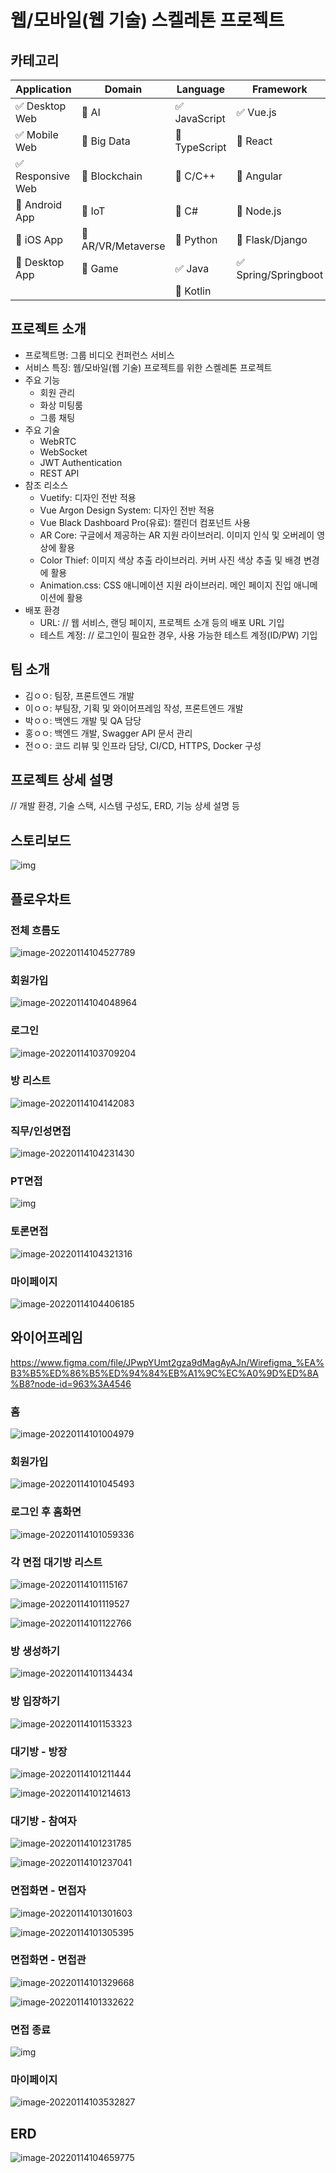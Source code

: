 # 웹/모바일(웹 기술) 스켈레톤 프로젝트

<!-- 필수 항목 -->

## 카테고리

| Application | Domain | Language | Framework |
| ---- | ---- | ---- | ---- |
| :white_check_mark: Desktop Web | :black_square_button: AI | :white_check_mark: JavaScript | :white_check_mark: Vue.js |
| :white_check_mark: Mobile Web | :black_square_button: Big Data | :black_square_button: TypeScript | :black_square_button: React |
| :white_check_mark: Responsive Web | :black_square_button: Blockchain | :black_square_button: C/C++ | :black_square_button: Angular |
| :black_square_button: Android App | :black_square_button: IoT | :black_square_button: C# | :black_square_button: Node.js |
| :black_square_button: iOS App | :black_square_button: AR/VR/Metaverse | :black_square_button: Python | :black_square_button: Flask/Django |
| :black_square_button: Desktop App | :black_square_button: Game | :white_check_mark: Java | :white_check_mark: Spring/Springboot |
| | | :black_square_button: Kotlin | |

<!-- 필수 항목 -->

## 프로젝트 소개

* 프로젝트명: 그룹 비디오 컨퍼런스 서비스
* 서비스 특징: 웹/모바일(웹 기술) 프로젝트를 위한 스켈레톤 프로젝트
* 주요 기능
  - 회원 관리
  - 화상 미팅룸
  - 그룹 채팅
* 주요 기술
  - WebRTC
  - WebSocket
  - JWT Authentication
  - REST API
* 참조 리소스
  * Vuetify: 디자인 전반 적용
  * Vue Argon Design System: 디자인 전반 적용
  * Vue Black Dashboard Pro(유료): 캘린더 컴포넌트 사용
  * AR Core: 구글에서 제공하는 AR 지원 라이브러리. 이미지 인식 및 오버레이 영상에 활용
  * Color Thief: 이미지 색상 추출 라이브러리. 커버 사진 색상 추출 및 배경 변경에 활용
  * Animation.css: CSS 애니메이션 지원 라이브러리. 메인 페이지 진입 애니메이션에 활용
* 배포 환경
  - URL: // 웹 서비스, 랜딩 페이지, 프로젝트 소개 등의 배포 URL 기입
  - 테스트 계정: // 로그인이 필요한 경우, 사용 가능한 테스트 계정(ID/PW) 기입

<!-- 자유 양식 -->

## 팀 소개
* 김ㅇㅇ: 팀장, 프론트엔드 개발
* 이ㅇㅇ: 부팀장, 기획 및 와이어프레임 작성, 프론트엔드 개발
* 박ㅇㅇ: 백엔드 개발 및 QA 담당
* 홍ㅇㅇ: 백엔드 개발, Swagger API 문서 관리
* 전ㅇㅇ: 코드 리뷰 및 인프라 담당, CI/CD, HTTPS, Docker 구성

<!-- 자유 양식 -->

## 프로젝트 상세 설명

// 개발 환경, 기술 스택, 시스템 구성도, ERD, 기능 상세 설명 등



## 스토리보드

![img](https://cdn.discordapp.com/attachments/923443070756864033/931356227009654824/1.png)

## 플로우차트

### 전체 흐름도

![image-20220114104527789](README.assets/image-20220114104527789.png)



### 회원가입

![image-20220114104048964](README.assets/image-20220114104048964.png)

### 로그인

![image-20220114103709204](README.assets/image-20220114103709204.png)

### 방 리스트

![image-20220114104142083](README.assets/image-20220114104142083.png)





### 직무/인성면접

![image-20220114104231430](README.assets/image-20220114104231430.png)



### PT면접

![img](https://cdn.discordapp.com/attachments/923443070756864033/931360393228611635/unknown.png)

### 

### 토론면접

![image-20220114104321316](README.assets/image-20220114104321316.png)



### 마이페이지

![image-20220114104406185](README.assets/image-20220114104406185.png)

## 와이어프레임

https://www.figma.com/file/JPwpYUmt2gza9dMagAyAJn/Wirefigma_%EA%B3%B5%ED%86%B5%ED%94%84%EB%A1%9C%EC%A0%9D%ED%8A%B8?node-id=963%3A4546

### 홈

![image-20220114101004979](README.assets/image-20220114101004979.png)



### 회원가입

![image-20220114101045493](README.assets/image-20220114101045493.png)



### 로그인 후 홈화면

![image-20220114101059336](README.assets/image-20220114101059336.png)



### 각 면접 대기방 리스트

![image-20220114101115167](README.assets/image-20220114101115167.png)

![image-20220114101119527](README.assets/image-20220114101119527.png)

![image-20220114101122766](README.assets/image-20220114101122766.png)



### 방 생성하기

![image-20220114101134434](README.assets/image-20220114101134434.png)



### 방 입장하기

![image-20220114101153323](README.assets/image-20220114101153323.png)



### 대기방 - 방장

![image-20220114101211444](README.assets/image-20220114101211444.png)

![image-20220114101214613](README.assets/image-20220114101214613.png)



### 대기방 - 참여자

![image-20220114101231785](README.assets/image-20220114101231785.png)

![image-20220114101237041](README.assets/image-20220114101237041.png)



### 면접화면 - 면접자

![image-20220114101301603](README.assets/image-20220114101301603.png)

![image-20220114101305395](README.assets/image-20220114101305395.png)



### 면접화면 - 면접관

![image-20220114101329668](README.assets/image-20220114101329668.png)

![image-20220114101332622](README.assets/image-20220114101332622.png)



### 면접 종료

![img](https://cdn.discordapp.com/attachments/926106457135529984/931347494930104372/unknown.png)

### 마이페이지

![image-20220114103532827](README.assets/image-20220114103532827.png)



## ERD

![image-20220114104659775](README.assets/image-20220114104659775.png)
